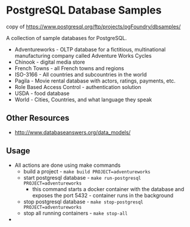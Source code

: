 # PostgreSQL Database Samples

copy of https://www.postgresql.org/ftp/projects/pgFoundry/dbsamples/

A collection of sample databases for PostgreSQL.

* Adventureworks - OLTP database for a fictitious, multinational manufacturing company called Adventure Works Cycles
* Chinook - digital media store
* French Towns - all French towns and regions
* ISO-3166 - All countries and subcountries in the world
* Pagila - Movie rental database with actors, ratings, payments, etc.
* Role Based Access Control - authentication solution
* USDA - food database
* World - Cities, Countries, and what language they speak

## Other Resources

- http://www.databaseanswers.org/data_models/

## Usage

* All actions are done using make commands
  * build a project - `make build PROJECT=adventureworks`
  * start postgresql database - `make run-postgresql PROJECT=adventureworks`
    * this command starts a docker container with the database and exposes the port 5432 - container runs in the background
  * stop postgresql database - `make stop-postgresql PROJECT=adventureworks`
  * stop all running containers - `make stop-all`
*